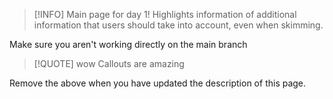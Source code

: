 > [!INFO] Main page for day 1!
> Highlights information of additional information that users should take into
> account, even when skimming.

Make sure you aren't working directly on the main branch

> [!QUOTE] wow
> Callouts are amazing


Remove the above when you have updated the description of this page.